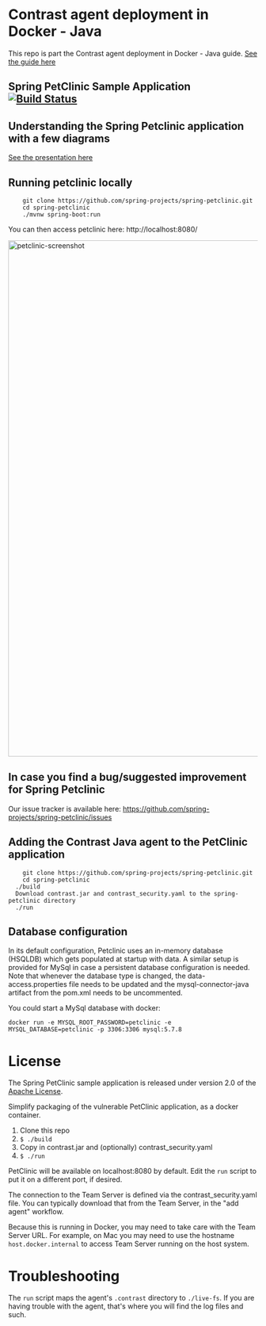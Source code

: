 # Contrast agent deployment in Docker - Java
This repo is part the Contrast agent deployment in Docker - Java guide.
<a href="https://drive.google.com/file/d/1dlQDUVe1hSZsU8y4A9I1xgQpCYtW79z7/view?usp=sharing">See the guide here</a>

## Spring PetClinic Sample Application [![Build Status](https://travis-ci.org/spring-projects/spring-petclinic.png?branch=master)](https://travis-ci.org/spring-projects/spring-petclinic/)

## Understanding the Spring Petclinic application with a few diagrams
<a href="https://speakerdeck.com/michaelisvy/spring-petclinic-sample-application">See the presentation here</a>

## Running petclinic locally
```
	git clone https://github.com/spring-projects/spring-petclinic.git
	cd spring-petclinic
	./mvnw spring-boot:run
```

You can then access petclinic here: http://localhost:8080/

<img width="1042" alt="petclinic-screenshot" src="https://cloud.githubusercontent.com/assets/838318/19727082/2aee6d6c-9b8e-11e6-81fe-e889a5ddfded.png">

## In case you find a bug/suggested improvement for Spring Petclinic
Our issue tracker is available here: https://github.com/spring-projects/spring-petclinic/issues

## Adding the Contrast Java agent to the PetClinic application
```
	git clone https://github.com/spring-projects/spring-petclinic.git
	cd spring-petclinic
  ./build
  Download contrast.jar and contrast_security.yaml to the spring-petclinic directory
  ./run
```

## Database configuration

In its default configuration, Petclinic uses an in-memory database (HSQLDB) which
gets populated at startup with data. A similar setup is provided for MySql in case a persistent database configuration is needed.
Note that whenever the database type is changed, the data-access.properties file needs to be updated and the mysql-connector-java artifact from the pom.xml needs to be uncommented.

You could start a MySql database with docker:

```
docker run -e MYSQL_ROOT_PASSWORD=petclinic -e MYSQL_DATABASE=petclinic -p 3306:3306 mysql:5.7.8
```

# License

The Spring PetClinic sample application is released under version 2.0 of the [Apache License](http://www.apache.org/licenses/LICENSE-2.0).




Simplify packaging of the vulnerable PetClinic application, as a docker
container.

1. Clone this repo
2. `$ ./build`
3. Copy in contrast.jar and (optionally) contrast_security.yaml
4. `$ ./run`

PetClinic will be available on localhost:8080 by default.  Edit the `run`
script to put it on a different port, if desired.

The connection to the Team Server is defined via the contrast_security.yaml
file.  You can typically download that from the Team Server, in the "add
agent" workflow.

Because this is running in Docker, you may need to take care with the
Team Server URL.  For example, on Mac you may need to use the hostname
`host.docker.internal` to access Team Server running on the host system.

# Troubleshooting

The `run` script maps the agent's `.contrast` directory to `./live-fs`.  If
you are having trouble with the agent, that's where you will find the log files
and such.
